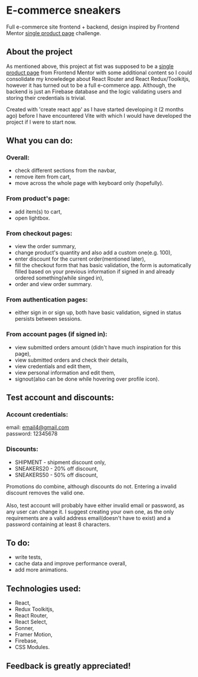 # E-commerce sneakers

Full e-commerce site frontend + backend, design inspired by Frontend Mentor [single product page](https://www.frontendmentor.io/challenges/ecommerce-product-page-UPsZ9MJp6) challenge.

## About the project

As mentioned above, this project at fist was supposed to be a [single product page](https://www.frontendmentor.io/challenges/ecommerce-product-page-UPsZ9MJp6) from Frontend Mentor with some additional content so I could consolidate my knowledege about React Router and React Redux/Toolkitjs, however
it has turned out to be a full e-commerce app. Although, the backend is just an Firebase database and the logic validating users and storing their credentials is trivial.

Created with 'create react app' as I have started developing it (2 months ago) before I have encountered Vite with which I would have developed the project if I were to start now.

## What you can do:

### Overall:

- check different sections from the navbar, <br>
- remove item from cart, <br>
- move across the whole page with keyboard only (hopefully).

### From product's page:

- add item(s) to cart, <br>
- open lightbox.

### From checkout pages:

- view the order summary, <br>
- change product's quantity and also add a custom one(e.g. 100), <br>
- enter discount for the current order(mentioned later), <br>
- fill the checkout form that has basic validation, the form is automatically filled based on your previous information if signed in and already ordered something(while singed in), <br>
- order and view order summary. <br>

### From authentication pages:

- either sign in or sign up, both have basic validation, signed in status persists between sessions.

### From account pages (if signed in):

- view submitted orders amount (didn't have much inspiration for this page), <br>
- view submitted orders and check their details, <br>
- view credentials and edit them, <br>
- view personal information and edit them, <br>
- signout(also can be done while hovering over profile icon).

## Test account and discounts:

### Account credentials:

email: email4@gmail.com <br>
password: 12345678 <br>

### Discounts:

- SHIPMENT - shipment discount only, <br>
- SNEAKERS20 - 20% off discount, <br>
- SNEAKERS50 - 50% off discount, <br>

Promotions do combine, although discounts do not. Entering a invalid discount removes the valid one. <br> <br>
Also, test account will probably have either invalid email or password, as any user can change it. I suggest creating your own one, as the only requirements are a valid address email(doesn't have to exist) and a password containing at least 8 characters.

## To do:

- write tests, <br>
- cache data and improve performance overall, <br>
- add more animations.

## Technologies used:

- React, <br>
- Redux Toolkitjs, <br>
- React Router, <br>
- React Select, <br>
- Sonner,<br>
- Framer Motion, <br>
- Firebase, <br>
- CSS Modules.

## Feedback is greatly appreciated!
